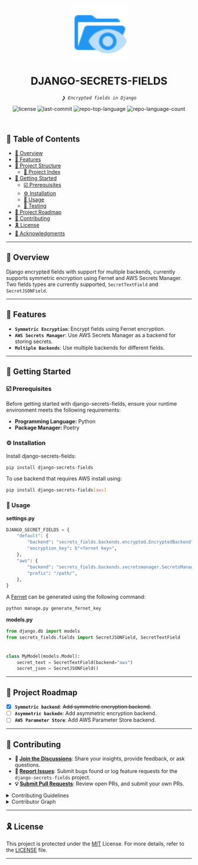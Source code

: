 <p align="center">
    <img src="https://raw.githubusercontent.com/PKief/vscode-material-icon-theme/ec559a9f6bfd399b82bb44393651661b08aaf7ba/icons/folder-review-open.svg" align="center" width="30%">
</p>
<p align="center"><h1 align="center">DJANGO-SECRETS-FIELDS</h1></p>
<p align="center">
	<em><code>❯ Encrypted fields in Django</code></em>
</p>
<p align="center">
	<img src="https://img.shields.io/github/license/ryan-shaw/django-secrets-fields?style=default&logo=opensourceinitiative&logoColor=white&color=0080ff" alt="license">
	<img src="https://img.shields.io/github/last-commit/ryan-shaw/django-secrets-fields?style=default&logo=git&logoColor=white&color=0080ff" alt="last-commit">
	<img src="https://img.shields.io/github/languages/top/ryan-shaw/django-secrets-fields?style=default&color=0080ff" alt="repo-top-language">
	<img src="https://img.shields.io/github/languages/count/ryan-shaw/django-secrets-fields?style=default&color=0080ff" alt="repo-language-count">
</p>
<p align="center"><!-- default option, no dependency badges. -->
</p>
<p align="center">
	<!-- default option, no dependency badges. -->
</p>
<br>

## 🔗 Table of Contents

- [📍 Overview](#-overview)
- [👾 Features](#-features)
- [📁 Project Structure](#-project-structure)
  - [📂 Project Index](#-project-index)
- [🚀 Getting Started](#-getting-started)
  - [☑️ Prerequisites](#-prerequisites)
  - [⚙️ Installation](#-installation)
  - [🤖 Usage](#🤖-usage)
  - [🧪 Testing](#🧪-testing)
- [📌 Project Roadmap](#-project-roadmap)
- [🔰 Contributing](#-contributing)
- [🎗 License](#-license)
- [🙌 Acknowledgments](#-acknowledgments)

---

## 📍 Overview

Django encrypted fields with support for multiple backends, currently supports symmetric encryption using Fernet and AWS Secrets Manager. Two fields types are currently supported, `SecretTextField` and `SecretJSONField`.

---

## 👾 Features

- **`Symmetric Encryption`**: Encrypt fields using Fernet encryption.
- **`AWS Secrets Manager`**: Use AWS Secrets Manager as a backend for storing secrets.
- **`Multiple Backends`**: Use multiple backends for different fields.

---
## 🚀 Getting Started

### ☑️ Prerequisites

Before getting started with django-secrets-fields, ensure your runtime environment meets the following requirements:

- **Programming Language:** Python
- **Package Manager:** Poetry


### ⚙️ Installation

Install django-secrets-fields:

```bash
pip install django-secrets-fields
```

To use backend that requires AWS install using:

```bash
pip install django-secrets-fields[aws]
```

### 🤖 Usage

**settings.py**
```python
DJANGO_SECRET_FIELDS = {
    "default": {
        "backend": "secrets_fields.backends.encrypted.EncryptedBackend",
        "encryption_key": b"<fernet key>",
    },
    "aws": {
        "backend": "secrets_fields.backends.secretsmanager.SecretsManagerBackend",
        "prefix": "/path/",
    },
}
```

A [Fernet](https://cryptography.io/en/latest/fernet/) can be generated using the following command:

```bash
python manage.py generate_fernet_key
```


**models.py**
```python
from django.db import models
from secrets_fields.fields import SecretJSONField, SecretTextField


class MyModel(models.Model):
	secret_text = SecretTextField(backend="aws")
	secret_json = SecretJSONField()

```

---
## 📌 Project Roadmap

- [X] **`Symmetric backend`**: <strike>Add symmetric encryption backend.</strike>
- [ ] **`Asymmetric backedn`**: Add asymmetric encryption backend.
- [ ] **`AWS Parameter Store`**: Add AWS Parameter Store backend.

---

## 🔰 Contributing

- **💬 [Join the Discussions](https://github.com/ryan-shaw/django-secrets-fields/discussions)**: Share your insights, provide feedback, or ask questions.
- **🐛 [Report Issues](https://github.com/ryan-shaw/django-secrets-fields/issues)**: Submit bugs found or log feature requests for the `django-secrets-fields` project.
- **💡 [Submit Pull Requests](https://github.com/ryan-shaw/django-secrets-fields/blob/main/CONTRIBUTING.md)**: Review open PRs, and submit your own PRs.

<details closed>
<summary>Contributing Guidelines</summary>

1. **Fork the Repository**: Start by forking the project repository to your github account.
2. **Clone Locally**: Clone the forked repository to your local machine using a git client.
   ```sh
   git clone https://github.com/ryan-shaw/django-secrets-fields
   ```
3. **Create a New Branch**: Always work on a new branch, giving it a descriptive name.
   ```sh
   git checkout -b new-feature-x
   ```
4. **Make Your Changes**: Develop and test your changes locally.
5. **Commit Your Changes**: Commit with a clear message describing your updates.
   ```sh
   git commit -m 'Implemented new feature x.'
   ```
6. **Push to github**: Push the changes to your forked repository.
   ```sh
   git push origin new-feature-x
   ```
7. **Submit a Pull Request**: Create a PR against the original project repository. Clearly describe the changes and their motivations.
8. **Review**: Once your PR is reviewed and approved, it will be merged into the main branch. Congratulations on your contribution!
</details>

<details closed>
<summary>Contributor Graph</summary>
<br>
<p align="left">
   <a href="https://github.com{/ryan-shaw/django-secrets-fields/}graphs/contributors">
      <img src="https://contrib.rocks/image?repo=ryan-shaw/django-secrets-fields">
   </a>
</p>
</details>

---

## 🎗 License

This project is protected under the [MIT](https://choosealicense.com/licenses/mit) License. For more details, refer to the [LICENSE](https://choosealicense.com/licenses/) file.

---
